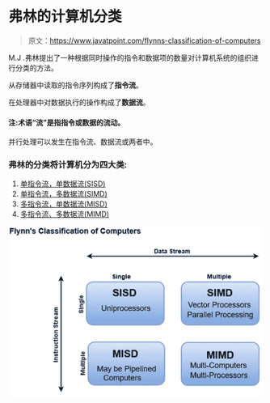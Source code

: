 # 弗林的计算机分类

> 原文：<https://www.javatpoint.com/flynns-classification-of-computers>

M.J .弗林提出了一种根据同时操作的指令和数据项的数量对计算机系统的组织进行分类的方法。

从存储器中读取的指令序列构成了**指令流**。

在处理器中对数据执行的操作构成了**数据流**。

#### 注:术语“流”是指指令或数据的流动。

并行处理可以发生在指令流、数据流或两者中。

### 弗林的分类将计算机分为四大类:

1.  [单指令流，单数据流(SISD)](sisd)
2.  [单指令流，多数据流(SIMD)](simd)
3.  [多指令流，单数据流(MISD)](misd)
4.  [多指令流、多数据流(MIMD)](mimd)

![Flynn's Classification of Computers](img/a88ac9060ca74000ff78db6b0c5decea.png)